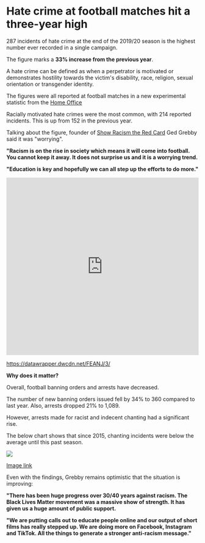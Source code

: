 # Hate crime at football matches hit a three-year high #

287 incidents of hate crime at the end of the 2019/20 season is the highest number ever recorded in a single campaign.

The figure marks a **33% increase from the previous year**.

A hate crime can be defined as when a perpetrator is motivated or demonstrates hostility towards the victim's disability, race, religion, sexual orientation or transgender identity. 

The figures were all reported at football matches in a new experimental statistic from the [Home Office](https://www.gov.uk/government/statistics/football-related-arrests-and-banning-orders-england-and-wales-2019-to-2020-season)

Racially motivated hate crimes were the most common, with 214 reported incidents. This is up from 152 in the previous year.

Talking about the figure, founder of [Show Racism the Red Card](https://www.theredcard.org/) Ged Grebby said it was "worrying".

**"Racism is on the rise in society which means it will come into football. You cannot keep it away. It does not surprise us and it is a worrying trend.**

**"Education is key and hopefully we can all step up the efforts to do more."**

<iframe title="Incidents by hate crime type" aria-label="chart" id="datawrapper-chart-FEANJ" src="https://datawrapper.dwcdn.net/FEANJ/3/" scrolling="no" frameborder="0" style="width: 0; min-width: 100% !important; border: none;" height="466"></iframe><script type="text/javascript">!function(){"use strict";window.addEventListener("message",(function(a){if(void 0!==a.data["datawrapper-height"])for(var e in a.data["datawrapper-height"]){var t=document.getElementById("datawrapper-chart-"+e)||document.querySelector("iframe[src*='"+e+"']");t&&(t.style.height=a.data["datawrapper-height"][e]+"px")}}))}();
</script>

https://datawrapper.dwcdn.net/FEANJ/3/

**Why does it matter?**

Overall, football banning orders and arrests have decreased. 

The number of new banning orders issued fell by 34% to 360 compared to last year. Also, arrests dropped 21% to 1,089.

However, arrests made for racist and indecent chanting had a significant rise. 

The below chart shows that since 2015, chanting incidents were below the average until this past season.
<div class='tableauPlaceholder' id='viz1601563960890' style='position: relative'><noscript><a href='#'><img alt=' ' src='https:&#47;&#47;public.tableau.com&#47;static&#47;images&#47;Ha&#47;Hatecrimeincidents&#47;Hatecrimes&#47;1_rss.png' style='border: none' /></a></noscript><object class='tableauViz'  style='display:none;'><param name='host_url' value='https%3A%2F%2Fpublic.tableau.com%2F' /> <param name='embed_code_version' value='3' /> <param name='site_root' value='' /><param name='name' value='Hatecrimeincidents&#47;Hatecrimes' /><param name='tabs' value='no' /><param name='toolbar' value='yes' /><param name='static_image' value='https:&#47;&#47;public.tableau.com&#47;static&#47;images&#47;Ha&#47;Hatecrimeincidents&#47;Hatecrimes&#47;1.png' /> <param name='animate_transition' value='yes' /><param name='display_static_image' value='yes' /><param name='display_spinner' value='yes' /><param name='display_overlay' value='yes' /><param name='display_count' value='yes' /><param name='language' value='en-GB' /><param name='filter' value='publish=yes' /></object></div>                <script type='text/javascript'>                    var divElement = document.getElementById('viz1601563960890');                    var vizElement = divElement.getElementsByTagName('object')[0];                    vizElement.style.width='100%';vizElement.style.height=(divElement.offsetWidth*0.75)+'px';                    var scriptElement = document.createElement('script');                    scriptElement.src = 'https://public.tableau.com/javascripts/api/viz_v1.js';                    vizElement.parentNode.insertBefore(scriptElement, vizElement);                </script>


[Image link](https://public.tableau.com/views/Hatecrimeincidents/Hatecrimes?:language=en-GB&:display_count=y&publish=yes&:origin=viz_share_link)

Even with the findings, Grebby remains optimistic that the situation is improving:

**"There has been huge progress over 30/40 years against racism. The Black Lives Matter movement was a massive show of strength. It has given us a huge amount of public support.**

**"We are putting calls out to educate people online and our output of short films has really stepped up. We are doing more on Facebook, Instagram and TikTok. All the things to generate a stronger anti-racism message."**
